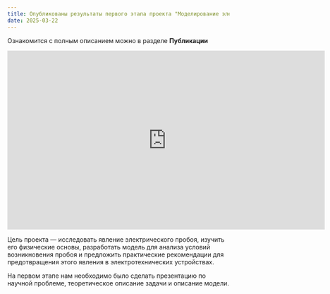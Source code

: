 ```yaml
---
title: Опубликованы результаты первого этапа проекта "Моделирование электрического пробоя"
date: 2025-03-22
---
```


Ознакомится с полным описанием можно в разделе **Публикации**

<!--more-->

<iframe width="720" height="405" src="https://rutube.ru/play/embed/e6eb8654f8ed64edb8a8fff07f5a3dbf/" frameBorder="0" allow="clipboard-write; autoplay" webkitAllowFullScreen mozallowfullscreen allowFullScreen></iframe>

Цель проекта — исследовать явление электрического пробоя, изучить его физические основы, разработать модель для анализа условий возникновения пробоя и предложить практические рекомендации для предотвращения этого явления в электротехнических устройствах.

На первом этапе нам необходимо было сделать презентацию по научной проблеме, теоретическое описание задачи и описание модели.